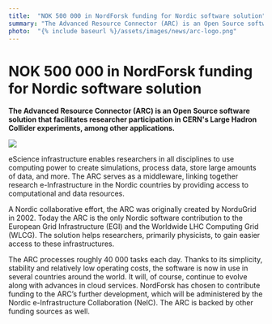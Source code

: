 ```yaml
---
title:  "NOK 500 000 in NordForsk funding for Nordic software solution" 
summary: "The Advanced Resource Connector (ARC) is an Open Source software solution that facilitates researcher participation in CERN's Large Hadron Collider experiments, among other applications."
photo:  "{% include baseurl %}/assets/images/news/arc-logo.png"
---
```


NOK 500 000 in NordForsk funding for Nordic software solution
=============================================================

**The Advanced Resource Connector (ARC) is an Open Source software solution that facilitates researcher participation in CERN's Large Hadron Collider experiments, among other applications.**

<img class="smallpic" src="{% include baseurl %}/assets/images/news/arc-logo.png">

eScience infrastructure enables researchers in all disciplines to use computing power to create simulations, process data, store large amounts of data, and more. The ARC serves as a middleware, linking together research e-Infrastructure in the Nordic countries by providing access to computational and data resources.

A Nordic collaborative effort, the ARC was originally created by NorduGrid in 2002. Today the ARC is the only Nordic software contribution to the European Grid Infrastructure (EGI) and the Worldwide LHC Computing Grid (WLCG). The solution helps researchers, primarily physicists, to gain easier access to these infrastructures.

The ARC processes roughly 40 000 tasks each day. Thanks to its simplicity, stability and relatively low operating costs, the software is now in use in several countries around the world. It will, of course, continue to evolve along with advances in cloud services. NordForsk has chosen to contribute funding to the ARC’s further development, which will be administered by the Nordic e-Infrastructure Collaboration (NeIC). The ARC is backed by other funding sources as well.
